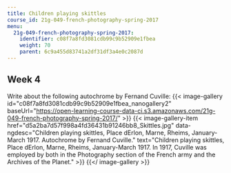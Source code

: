 ```yaml
---
title: Children playing skittles
course_id: 21g-049-french-photography-spring-2017
menu:
  21g-049-french-photography-spring-2017:
    identifier: c08f7a8fd3081cdb99c9b52909e1fbea
    weight: 70
    parent: 6c9a455d83741a2df31df3a4e0c2087d
---
```

Week 4
------

Write about the following autochrome by Fernand Cuville:
{{< image-gallery id="c08f7a8fd3081cdb99c9b52909e1fbea_nanogallery2" baseUrl="https://open-learning-course-data-ci.s3.amazonaws.com/21g-049-french-photography-spring-2017/" >}}
{{< image-gallery-item href="d5a2ba7d57f998a4fd36431b91246bb8_Skittles.jpg" data-ngdesc="Children playing skittles, Place dErlon, Marne, Rheims, January-March 1917. Autochrome by Fernand Cuville." text="Children playing skittles, Place dErlon, Marne, Rheims, January-March 1917.  In 1917, Cuville was employed by both in the Photography section of the French army and the Archives of the Planet." >}}
{{</ image-gallery >}}
